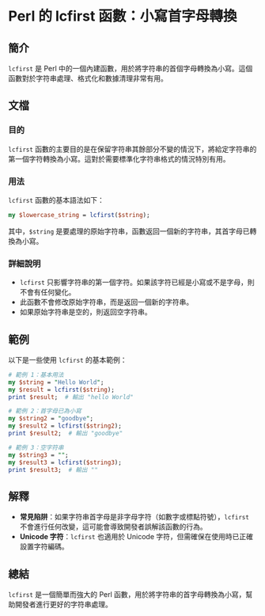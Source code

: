 <!--
Meta Description: # Perl 的 lcfirst 函數：小寫首字母轉換 ## 簡介 `lcfirst` 是 Perl 中的一個內建函數，用於將字符串的首個字母轉換為小寫。這個函數對於字符串處理、格式化和數據清理非常有用。 ## 文檔 ### 目的 `lcfirst` 函數的主要目的是在保留字符串其餘部分不變的情況下...
Meta Keywords: lcfirst, perl, string, print, hello
-->

# Perl 的 lcfirst 函數：小寫首字母轉換

## 簡介
`lcfirst` 是 Perl 中的一個內建函數，用於將字符串的首個字母轉換為小寫。這個函數對於字符串處理、格式化和數據清理非常有用。

## 文檔
### 目的
`lcfirst` 函數的主要目的是在保留字符串其餘部分不變的情況下，將給定字符串的第一個字符轉換為小寫。這對於需要標準化字符串格式的情況特別有用。

### 用法
`lcfirst` 函數的基本語法如下：

```perl
my $lowercase_string = lcfirst($string);
```

其中，`$string` 是要處理的原始字符串，函數返回一個新的字符串，其首字母已轉換為小寫。

### 詳細說明
- `lcfirst` 只影響字符串的第一個字符。如果該字符已經是小寫或不是字母，則不會有任何變化。
- 此函數不會修改原始字符串，而是返回一個新的字符串。
- 如果原始字符串是空的，則返回空字符串。

## 範例
以下是一些使用 `lcfirst` 的基本範例：

```perl
# 範例 1：基本用法
my $string = "Hello World";
my $result = lcfirst($string);
print $result;  # 輸出 "hello World"

# 範例 2：首字母已為小寫
my $string2 = "goodbye";
my $result2 = lcfirst($string2);
print $result2;  # 輸出 "goodbye"

# 範例 3：空字符串
my $string3 = "";
my $result3 = lcfirst($string3);
print $result3;  # 輸出 ""
```

## 解釋
- **常見陷阱**：如果字符串首字母是非字母字符（如數字或標點符號），`lcfirst` 不會進行任何改變，這可能會導致開發者誤解該函數的行為。
- **Unicode 字符**：`lcfirst` 也適用於 Unicode 字符，但需確保在使用時已正確設置字符編碼。
  
## 總結
`lcfirst` 是一個簡單而強大的 Perl 函數，用於將字符串的首字母轉換為小寫，幫助開發者進行更好的字符串處理。